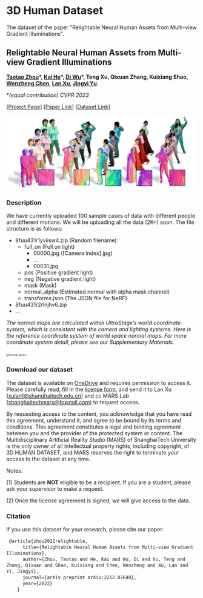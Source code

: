 # 3D Human Dataset
The dataset of the paper "Relightable Neural Human Assets from Multi-view Gradient Illuminations".

## Relightable Neural Human Assets from Multi-view Gradient Illuminations

**[Taotao Zhou](https://github.com/Miaoing)\*, [Kai He](http://academic.hekai.site/)\*, [Di Wu]()\*, Teng Xu, Qixuan Zhang, Kuixiang Shao, [Wenzheng Chen](https://www.cs.toronto.edu/~wenzheng/), [Lan Xu](http://xu-lan.com/), [Jingyi Yu](http://www.yu-jingyi.com/).** 

**(*equal contribution) CVPR 2023**

[[Project Page]](https://miaoing.github.io/RNHA/) [[Paper Link]](https://arxiv.org/pdf/2212.07648.pdf) [[Dataset Link]](https://shanghaitecheducn-my.sharepoint.com/:f:/g/personal/hekai_shanghaitech_edu_cn/EkwUhF_qoW1CpipgeXwLZxcBMa8clsdGhdR4ub-1f5cfIw?e=5ej5FE)

![dataset_description](./imgs/dataset_description.png)

### Description

We have currently uploaded 100 sample cases of data with different people and different motions. We will be uploading all the data (2K+) soon. The file structure is as follows:

- 8fuu431r1yviisw4.zip (Random filename)
  - full_on (Full on light)
    - 00000.jpg ([Camera index].jpg)
    - ...
    - 00031.jpg 
  - pos (Positive gradient light)
  - neg (Negative gradient light)
  - mask (Mask)
  - normal_alpha (Estimated normal with alpha mask channel)
  - transforms.json (The JSON file for NeRF)
- 8fuu431r2rlnjhv6.zip
- ...



*The normal maps are calculated within UltraStage’s world coordinate system, which is consistent with the camera and lighting systems. Here is the reference coordinate system of world space normal maps. For more coordinate system detail, please see our Supplementary Materials.*

<img src="/Users/hekai/code/RNHA_Dataset/imgs/normal_space.png" alt="normal_space" style="zoom:48%;" />

### Download our dataset

The dataset is available on [OneDrive]([UltraStageDataset](https://shanghaitecheducn-my.sharepoint.com/:f:/g/personal/hekai_shanghaitech_edu_cn/EqlqCj5RaQNGgI2WkM_2N3MBjQQtXdsX-WZzhWJILlQ4nQ?e=cnHE93)) and requires permission to access it. Please carefully read, fill in the [license form](./license.pdf), and send it to Lan Xu (xulan1@shanghaitech.edu.cn) and cc MARS Lab (shanghaitechmars@foxmail.com) to request access.

By requesting access to the content, you acknowledge that you have read this agreement, understand it, and agree to be bound by its terms and conditions. This agreement constitutes a legal and binding agreement between you and the provider of the protected system or content. The Multidisciplinary Artificial Reality Studio (MARS) of ShanghaiTech University is the only owner of all intellectual property rights, including copyright, of 3D HUMAN DATASET, and MARS reserves the right to terminate your access to the dataset at any time.

Notes:

(1) Students are **NOT** eligible to be a recipient.  If you are a student, please ask your supervisor to make a request.

(2) Once the license agreement is signed, we will give access to the data.

### Citation

If you use this dataset for your research, please cite our paper:

```
 @article{zhou2022relightable,
      title={Relightable Neural Human Assets from Multi-view Gradient Illuminations},
      author={Zhou, Taotao and He, Kai and Wu, Di and Xu, Teng and Zhang, Qixuan and Shao, Kuixiang and Chen, Wenzheng and Xu, Lan and Yi, Jingyi},
      journal={arXiv preprint arXiv:2212.07648},
      year={2022}
    }
```



